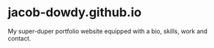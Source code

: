 # jacob-dowdy.github.io
My super-duper portfolio website equipped with a bio, skills, work and contact.
